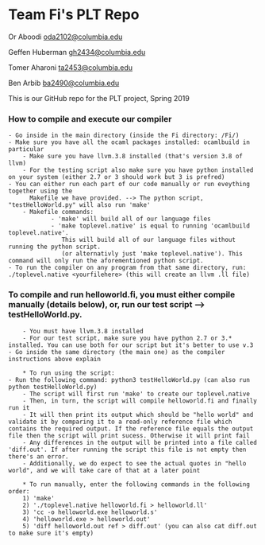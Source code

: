 # Team Fi's PLT Repo

Or Aboodi oda2102@columbia.edu

Geffen Huberman gh2434@columbia.edu

Tomer Aharoni ta2453@columbia.edu

Ben Arbib ba2490@columbia.edu

This is our GitHub repo for the PLT project, Spring 2019


### How to compile and execute our compiler
	- Go inside in the main directory (inside the Fi directory: /Fi/)
	- Make sure you have all the ocaml packages installed: ocamlbuild in particular
        - Make sure you have llvm.3.8 installed (that's version 3.8 of llvm)
        - For the testing script also make sure you have python installed on your system (either 2.7 or 3 should work but 3 is prefred)
	- You can either run each part of our code manually or run eveything together using the 
          Makefile we have provided. --> The python script, "testHelloWorld.py" will also run 'make'
        - Makefile commands:
                - 'make' will build all of our language files
                - 'make toplevel.native' is equal to running 'ocamlbuild toplevel.native'. 
                   This will build all of our language files without running the python script.
                   (or alternativly just 'make toplevel.native'). This command will only run the aforementioned python script.
	- To run the compiler on any program from that same directory, run: ./toplevel.native <yourfilehere> (this will create an llvm .ll file)

### To compile and run helloworld.fi, you must either compile manually (details below), or, run our test script --> testHelloWorld.py. 
        - You must have llvm.3.8 installed 
        - For our test script, make sure you have python 2.7 or 3.* installed. You can use both for our script but it's better to use v.3
	- Go inside the same directory (the main one) as the compiler instructions above explain

        * To run using the script:
	- Run the following command: python3 testHelloWorld.py (can also run python testHelloWorld.py)
        - The script will first run 'make' to create our toplevel.native
        - Then, in turn, the script will compile helloworld.fi and finally run it
        - It will then print its output which should be "hello world" and validate it by comparing it to a read-only reference file which contains the required output. If the reference file equals the output file then the script will print sucess. Otherwise it will print fail 
        - Any differences in the output will be printed into a file called 'diff.out'. If after running the script this file is not empty then there's an error.
        - Additionally, we do expect to see the actual quotes in "hello world", and we will take care of that at a later point

        * To run manually, enter the following commands in the following order:
        1) 'make'
        2) './toplevel.native helloworld.fi > helloworld.ll'
        3) 'cc -o helloworld.exe helloworld.s'
        4) 'helloworld.exe > helloworld.out'
        5) 'diff helloworld.out ref > diff.out' (you can also cat diff.out to make sure it's empty)
